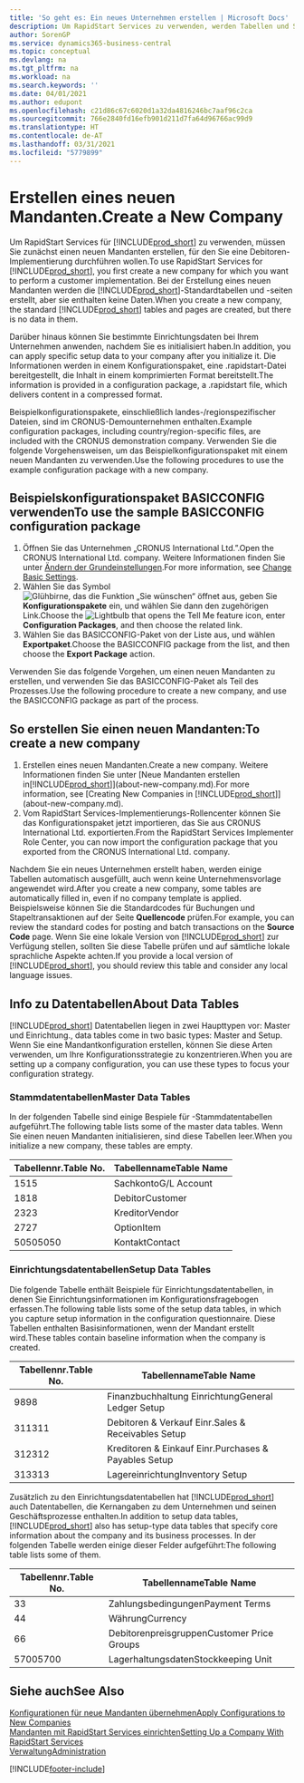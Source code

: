 ```yaml
---
title: 'So geht es: Ein neues Unternehmen erstellen | Microsoft Docs'
description: Um RapidStart Services zu verwenden, werden Tabellen und Seiten erstellt, aber sie enthalten keine Daten.
author: SorenGP
ms.service: dynamics365-business-central
ms.topic: conceptual
ms.devlang: na
ms.tgt_pltfrm: na
ms.workload: na
ms.search.keywords: ''
ms.date: 04/01/2021
ms.author: edupont
ms.openlocfilehash: c21d86c67c6020d1a32da4816246bc7aaf96c2ca
ms.sourcegitcommit: 766e2840fd16efb901d211d7fa64d96766ac99d9
ms.translationtype: HT
ms.contentlocale: de-AT
ms.lasthandoff: 03/31/2021
ms.locfileid: "5779899"
---
```

# <a name="create-a-new-company"></a><span data-ttu-id="56ae0-103">Erstellen eines neuen Mandanten.</span><span class="sxs-lookup"><span data-stu-id="56ae0-103">Create a New Company</span></span>
<span data-ttu-id="56ae0-104">Um RapidStart Services für [!INCLUDE[prod_short](includes/prod_short.md)] zu verwenden, müssen Sie zunächst einen neuen Mandanten erstellen, für den Sie eine Debitoren-Implementierung durchführen wollen.</span><span class="sxs-lookup"><span data-stu-id="56ae0-104">To use RapidStart Services for [!INCLUDE[prod_short](includes/prod_short.md)], you first create a new company for which you want to perform a customer implementation.</span></span> <span data-ttu-id="56ae0-105">Bei der Erstellung eines neuen Mandanten werden die [!INCLUDE[prod_short](includes/prod_short.md)]-Standardtabellen und -seiten erstellt, aber sie enthalten keine Daten.</span><span class="sxs-lookup"><span data-stu-id="56ae0-105">When you create a new company, the standard [!INCLUDE[prod_short](includes/prod_short.md)] tables and pages are created, but there is no data in them.</span></span>

<span data-ttu-id="56ae0-106">Darüber hinaus können Sie bestimmte Einrichtungsdaten bei Ihrem Unternehmen anwenden, nachdem Sie es initialisiert haben.</span><span class="sxs-lookup"><span data-stu-id="56ae0-106">In addition, you can apply specific setup data to your company after you initialize it.</span></span> <span data-ttu-id="56ae0-107">Die Informationen werden in einem Konfigurationspaket, eine .rapidstart-Datei bereitgestellt, die Inhalt in einem komprimierten Format bereitstellt.</span><span class="sxs-lookup"><span data-stu-id="56ae0-107">The information is provided in a configuration package, a .rapidstart file, which delivers content in a compressed format.</span></span>  

<span data-ttu-id="56ae0-108">Beispielkonfigurationspakete, einschließlich landes-/regionspezifischer Dateien, sind im CRONUS-Demounternehmen enthalten.</span><span class="sxs-lookup"><span data-stu-id="56ae0-108">Example configuration packages, including country/region-specific files, are included with the CRONUS demonstration company.</span></span> <span data-ttu-id="56ae0-109">Verwenden Sie die folgende Vorgehensweisen, um das Beispielkonfigurationspaket mit einem neuen Mandanten zu verwenden.</span><span class="sxs-lookup"><span data-stu-id="56ae0-109">Use the following procedures to use the example configuration package with a new company.</span></span>  

## <a name="to-use-the-sample-basicconfig-configuration-package"></a><span data-ttu-id="56ae0-110">Beispielskonfigurationspaket BASICCONFIG verwenden</span><span class="sxs-lookup"><span data-stu-id="56ae0-110">To use the sample BASICCONFIG configuration package</span></span>  
1. <span data-ttu-id="56ae0-111">Öffnen Sie das Unternehmen „CRONUS International Ltd.”.</span><span class="sxs-lookup"><span data-stu-id="56ae0-111">Open the CRONUS International Ltd. company.</span></span> <span data-ttu-id="56ae0-112">Weitere Informationen finden Sie unter [Ändern der Grundeinstellungen](ui-change-basic-settings.md).</span><span class="sxs-lookup"><span data-stu-id="56ae0-112">For more information, see [Change Basic Settings](ui-change-basic-settings.md).</span></span>
2. <span data-ttu-id="56ae0-113">Wählen Sie das Symbol ![Glühbirne, das die Funktion „Sie wünschen“ öffnet](media/ui-search/search_small.png "Tell Me-Funktion") aus, geben Sie **Konfigurationspakete** ein, und wählen Sie dann den zugehörigen Link.</span><span class="sxs-lookup"><span data-stu-id="56ae0-113">Choose the ![Lightbulb that opens the Tell Me feature](media/ui-search/search_small.png "Tell me what you want to do") icon, enter **Configuration Packages**, and then choose the related link.</span></span>  
3. <span data-ttu-id="56ae0-114">Wählen Sie das BASICCONFIG-Paket von der Liste aus, und wählen **Exportpaket**.</span><span class="sxs-lookup"><span data-stu-id="56ae0-114">Choose the BASICCONFIG package from the list, and then choose the **Export Package** action.</span></span>  

<span data-ttu-id="56ae0-115">Verwenden Sie das folgende Vorgehen, um einen neuen Mandanten zu erstellen, und verwenden Sie das BASICCONFIG-Paket als Teil des Prozesses.</span><span class="sxs-lookup"><span data-stu-id="56ae0-115">Use the following procedure to create a new company, and use the BASICCONFIG package as part of the process.</span></span>  

## <a name="to-create-a-new-company"></a><span data-ttu-id="56ae0-116">So erstellen Sie einen neuen Mandanten:</span><span class="sxs-lookup"><span data-stu-id="56ae0-116">To create a new company</span></span>  
1. <span data-ttu-id="56ae0-117">Erstellen eines neuen Mandanten.</span><span class="sxs-lookup"><span data-stu-id="56ae0-117">Create a new company.</span></span> <span data-ttu-id="56ae0-118">Weitere Informationen finden Sie unter [Neue Mandanten erstellen in[!INCLUDE[prod_short](includes/prod_short.md)]](about-new-company.md).</span><span class="sxs-lookup"><span data-stu-id="56ae0-118">For more information, see [Creating New Companies in [!INCLUDE[prod_short](includes/prod_short.md)]](about-new-company.md).</span></span>
2. <span data-ttu-id="56ae0-119">Vom RapidStart Services-Implementierungs-Rollencenter können Sie das Konfigurationspaket jetzt importieren, das Sie aus CRONUS International Ltd. exportierten.</span><span class="sxs-lookup"><span data-stu-id="56ae0-119">From the RapidStart Services Implementer Role Center, you can now import the configuration package that you exported from the CRONUS International Ltd. company.</span></span>

<span data-ttu-id="56ae0-120">Nachdem Sie ein neues Unternehmen erstellt haben, werden einige Tabellen automatisch ausgefüllt, auch wenn keine Unternehmensvorlage angewendet wird.</span><span class="sxs-lookup"><span data-stu-id="56ae0-120">After you create a new company, some tables are automatically filled in, even if no company template is applied.</span></span> <span data-ttu-id="56ae0-121">Beispielsweise können Sie die Standardcodes für Buchungen und Stapeltransaktionen auf der Seite **Quellencode** prüfen.</span><span class="sxs-lookup"><span data-stu-id="56ae0-121">For example, you can review the standard codes for posting and batch transactions on the **Source Code** page.</span></span> <span data-ttu-id="56ae0-122">Wenn Sie eine lokale Version von [!INCLUDE[prod_short](includes/prod_short.md)] zur Verfügung stellen, sollten Sie diese Tabelle prüfen und auf sämtliche lokale sprachliche Aspekte achten.</span><span class="sxs-lookup"><span data-stu-id="56ae0-122">If you provide a local version of [!INCLUDE[prod_short](includes/prod_short.md)], you should review this table and consider any local language issues.</span></span>

## <a name="about-data-tables"></a><span data-ttu-id="56ae0-123">Info zu Datentabellen</span><span class="sxs-lookup"><span data-stu-id="56ae0-123">About Data Tables</span></span>
[!INCLUDE[prod_short](includes/prod_short.md)]  <span data-ttu-id="56ae0-124">Datentabellen liegen in zwei Haupttypen vor: Master und Einrichtung.</span><span class="sxs-lookup"><span data-stu-id="56ae0-124">, data tables come in two basic types: Master and Setup.</span></span> <span data-ttu-id="56ae0-125">Wenn Sie eine Mandantkonfiguration erstellen, können Sie diese Arten verwenden, um Ihre Konfigurationsstrategie zu konzentrieren.</span><span class="sxs-lookup"><span data-stu-id="56ae0-125">When you are setting up a company configuration, you can use these types to focus your configuration strategy.</span></span>  

### <a name="master-data-tables"></a><span data-ttu-id="56ae0-126">Stammdatentabellen</span><span class="sxs-lookup"><span data-stu-id="56ae0-126">Master Data Tables</span></span>  
<span data-ttu-id="56ae0-127">In der folgenden Tabelle sind einige Bespiele für -Stammdatentabellen aufgeführt.</span><span class="sxs-lookup"><span data-stu-id="56ae0-127">The following table lists some of the master data tables.</span></span> <span data-ttu-id="56ae0-128">Wenn Sie einen neuen Mandanten initialisieren, sind diese Tabellen leer.</span><span class="sxs-lookup"><span data-stu-id="56ae0-128">When you initialize a new company, these tables are empty.</span></span>  

|<span data-ttu-id="56ae0-129">Tabellennr.</span><span class="sxs-lookup"><span data-stu-id="56ae0-129">Table No.</span></span>|<span data-ttu-id="56ae0-130">Tabellenname</span><span class="sxs-lookup"><span data-stu-id="56ae0-130">Table Name</span></span>|  
|-------------------|--------------------|  
|<span data-ttu-id="56ae0-131">15</span><span class="sxs-lookup"><span data-stu-id="56ae0-131">15</span></span>|<span data-ttu-id="56ae0-132">Sachkonto</span><span class="sxs-lookup"><span data-stu-id="56ae0-132">G/L Account</span></span>|  
|<span data-ttu-id="56ae0-133">18</span><span class="sxs-lookup"><span data-stu-id="56ae0-133">18</span></span>|<span data-ttu-id="56ae0-134">Debitor</span><span class="sxs-lookup"><span data-stu-id="56ae0-134">Customer</span></span>|  
|<span data-ttu-id="56ae0-135">23</span><span class="sxs-lookup"><span data-stu-id="56ae0-135">23</span></span>|<span data-ttu-id="56ae0-136">Kreditor</span><span class="sxs-lookup"><span data-stu-id="56ae0-136">Vendor</span></span>|  
|<span data-ttu-id="56ae0-137">27</span><span class="sxs-lookup"><span data-stu-id="56ae0-137">27</span></span>|<span data-ttu-id="56ae0-138">Option</span><span class="sxs-lookup"><span data-stu-id="56ae0-138">Item</span></span>|  
|<span data-ttu-id="56ae0-139">5050</span><span class="sxs-lookup"><span data-stu-id="56ae0-139">5050</span></span>|<span data-ttu-id="56ae0-140">Kontakt</span><span class="sxs-lookup"><span data-stu-id="56ae0-140">Contact</span></span>|  

### <a name="setup-data-tables"></a><span data-ttu-id="56ae0-141">Einrichtungsdatentabellen</span><span class="sxs-lookup"><span data-stu-id="56ae0-141">Setup Data Tables</span></span>  
<span data-ttu-id="56ae0-142">Die folgende Tabelle enthält Beispiele für Einrichtungsdatentabellen, in denen Sie Einrichtungsinformationen im Konfigurationsfragebogen erfassen.</span><span class="sxs-lookup"><span data-stu-id="56ae0-142">The following table lists some of the setup data tables, in which you capture setup information in the configuration questionnaire.</span></span> <span data-ttu-id="56ae0-143">Diese Tabellen enthalten Basisinformationen, wenn der Mandant erstellt wird.</span><span class="sxs-lookup"><span data-stu-id="56ae0-143">These tables contain baseline information when the company is created.</span></span>  

|<span data-ttu-id="56ae0-144">Tabellennr.</span><span class="sxs-lookup"><span data-stu-id="56ae0-144">Table No.</span></span>|<span data-ttu-id="56ae0-145">Tabellenname</span><span class="sxs-lookup"><span data-stu-id="56ae0-145">Table Name</span></span>|  
|-------------------|--------------------|  
|<span data-ttu-id="56ae0-146">98</span><span class="sxs-lookup"><span data-stu-id="56ae0-146">98</span></span>|<span data-ttu-id="56ae0-147">Finanzbuchhaltung Einrichtung</span><span class="sxs-lookup"><span data-stu-id="56ae0-147">General Ledger Setup</span></span>|  
|<span data-ttu-id="56ae0-148">311</span><span class="sxs-lookup"><span data-stu-id="56ae0-148">311</span></span>|<span data-ttu-id="56ae0-149">Debitoren & Verkauf Einr.</span><span class="sxs-lookup"><span data-stu-id="56ae0-149">Sales & Receivables Setup</span></span>|  
|<span data-ttu-id="56ae0-150">312</span><span class="sxs-lookup"><span data-stu-id="56ae0-150">312</span></span>|<span data-ttu-id="56ae0-151">Kreditoren & Einkauf Einr.</span><span class="sxs-lookup"><span data-stu-id="56ae0-151">Purchases & Payables Setup</span></span>|  
|<span data-ttu-id="56ae0-152">313</span><span class="sxs-lookup"><span data-stu-id="56ae0-152">313</span></span>|<span data-ttu-id="56ae0-153">Lagereinrichtung</span><span class="sxs-lookup"><span data-stu-id="56ae0-153">Inventory Setup</span></span>|  

<span data-ttu-id="56ae0-154">Zusätzlich zu den Einrichtungsdatentabellen hat [!INCLUDE[prod_short](includes/prod_short.md)] auch Datentabellen, die Kernangaben zu dem Unternehmen und seinen Geschäftsprozesse enthalten.</span><span class="sxs-lookup"><span data-stu-id="56ae0-154">In addition to setup data tables, [!INCLUDE[prod_short](includes/prod_short.md)] also has setup-type data tables that specify core information about the company and its business processes.</span></span> <span data-ttu-id="56ae0-155">In der folgenden Tabelle werden einige dieser Felder aufgeführt:</span><span class="sxs-lookup"><span data-stu-id="56ae0-155">The following table lists some of them.</span></span>  

|<span data-ttu-id="56ae0-156">Tabellennr.</span><span class="sxs-lookup"><span data-stu-id="56ae0-156">Table No.</span></span>|<span data-ttu-id="56ae0-157">Tabellenname</span><span class="sxs-lookup"><span data-stu-id="56ae0-157">Table Name</span></span>|  
|-------------------|--------------------|  
|<span data-ttu-id="56ae0-158">3</span><span class="sxs-lookup"><span data-stu-id="56ae0-158">3</span></span>|<span data-ttu-id="56ae0-159">Zahlungsbedingungen</span><span class="sxs-lookup"><span data-stu-id="56ae0-159">Payment Terms</span></span>|  
|<span data-ttu-id="56ae0-160">4</span><span class="sxs-lookup"><span data-stu-id="56ae0-160">4</span></span>|<span data-ttu-id="56ae0-161">Währung</span><span class="sxs-lookup"><span data-stu-id="56ae0-161">Currency</span></span>|  
|<span data-ttu-id="56ae0-162">6</span><span class="sxs-lookup"><span data-stu-id="56ae0-162">6</span></span>|<span data-ttu-id="56ae0-163">Debitorenpreisgruppen</span><span class="sxs-lookup"><span data-stu-id="56ae0-163">Customer Price Groups</span></span>|  
|<span data-ttu-id="56ae0-164">5700</span><span class="sxs-lookup"><span data-stu-id="56ae0-164">5700</span></span>|<span data-ttu-id="56ae0-165">Lagerhaltungsdaten</span><span class="sxs-lookup"><span data-stu-id="56ae0-165">Stockkeeping Unit</span></span>|

  

## <a name="see-also"></a><span data-ttu-id="56ae0-166">Siehe auch</span><span class="sxs-lookup"><span data-stu-id="56ae0-166">See Also</span></span>  
[<span data-ttu-id="56ae0-167">Konfigurationen für neue Mandanten übernehmen</span><span class="sxs-lookup"><span data-stu-id="56ae0-167">Apply Configurations to New Companies</span></span>](admin-apply-configuration-to-new-companies.md)  
[<span data-ttu-id="56ae0-168">Mandanten mit RapidStart Services einrichten</span><span class="sxs-lookup"><span data-stu-id="56ae0-168">Setting Up a Company With RapidStart Services</span></span>](admin-set-up-a-company-with-rapidstart.md)  
[<span data-ttu-id="56ae0-169">Verwaltung</span><span class="sxs-lookup"><span data-stu-id="56ae0-169">Administration</span></span>](admin-setup-and-administration.md)


[!INCLUDE[footer-include](includes/footer-banner.md)]
